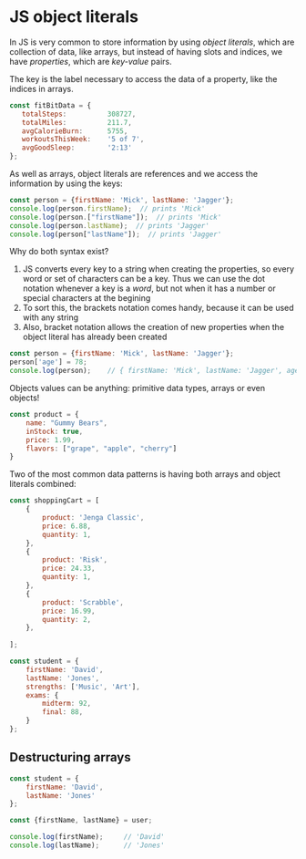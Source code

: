# JS object literals

In JS is very common to store information by using *object literals*, which are collection of data, like arrays, but instead of having slots and indices, we have *properties*, which are *key-value* pairs.

The key is the label necessary to access the data of a property, like the indices in arrays.

```js
const fitBitData = {
   totalSteps:          308727,
   totalMiles:          211.7,
   avgCalorieBurn:      5755,
   workoutsThisWeek:    '5 of 7',
   avgGoodSleep:        '2:13'
};
```

As well as arrays, object literals are references and we access the information by using the keys:

```js
const person = {firstName: 'Mick', lastName: 'Jagger'};
console.log(person.firstName);  // prints 'Mick'
console.log(person.["firstName"]);  // prints 'Mick'
console.log(person.lastName);  // prints 'Jagger'
console.log(person["lastName"]);  // prints 'Jagger'
```

Why do both syntax exist? 
1. JS converts every key to a string when creating the properties, so every word or set of characters can be a key. Thus we can use the dot notation whenever a key is a *word*, but not when it has a number or special characters at the begining 
2. To sort this, the brackets notation comes handy, because it can be used with any string
3. Also, bracket notation allows the creation of new properties when the object literal has already been created

```js
const person = {firstName: 'Mick', lastName: 'Jagger'};
person['age'] = 78;
console.log(person);    // { firstName: 'Mick', lastName: 'Jagger', age: 78 }
```


Objects values can be anything: primitive data types, arrays or even objects! 

```js
const product = {
    name: "Gummy Bears",
    inStock: true,
    price: 1.99,
    flavors: ["grape", "apple", "cherry"]
}
```

Two of the most common data patterns is having both arrays and object literals combined:

```js
const shoppingCart = [
    {
        product: 'Jenga Classic',
        price: 6.88,
        quantity: 1,
    },
    {
        product: 'Risk',
        price: 24.33,
        quantity: 1,
    },
    {
        product: 'Scrabble',
        price: 16.99,
        quantity: 2,
    },
    
];
```

```js
const student = {
    firstName: 'David',
    lastName: 'Jones',
    strengths: ['Music', 'Art'],
    exams: {
        midterm: 92,
        final: 88,
    }
};
```

## Destructuring arrays

```js
const student = {
    firstName: 'David',
    lastName: 'Jones'
};

const {firstName, lastName} = user;

console.log(firstName);     // 'David'
console.log(lastName);      // 'Jones'
```